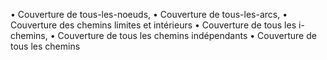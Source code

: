 • Couverture de tous-les-noeuds,
• Couverture de tous-les-arcs,
• Couverture des chemins limites et intérieurs
• Couverture de tous les i-chemins,
• Couverture de tous les chemins indépendants
• Couverture de tous les chemins
